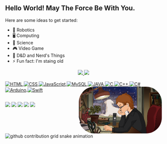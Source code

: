 <!--**MacMenez/MacMenez** is a ✨ _special_ ✨ repository because its `README.md` (this file) appears on your GitHub profile.-->

## Hello World! May The Force Be With You.

Here are some ideas to get started:
- 🦾 Robotics  
- 🖥️ Computing  
- 🔭 Science  
- 🎮 Video Game
- 💬 D&D and Nerd's Things
- ⚡ Fun fact: I'm staing old

<!-- GITHUB Stats | Mostra as tabelas com o resumo da conta -->
<div align="center">
  <a href="https://github.com/MacMenez">
    <!-- GitHub Stats -->
    <img height="180em" src="https://github-readme-stats.vercel.app/api?username=MacMenez&show_icons=true&theme=material-palenight&include_all_commits=true&count_private=true"/>
    <!-- Top Langs -->
    <img height="180em" src="https://github-readme-stats.vercel.app/api/top-langs/?username=MacMenez&layout=compact&langs_count=6&theme=material-palenight"/>

  <!-- Aplicação via Markdown | DOCUMENTAÇÃO: https://github.com/anuraghazra/github-readme-stats
    ![GitHub stats](https://github-readme-stats.vercel.app/api?username=MacMenez&show_icons=true)
    ![GitHub stats](https://github-readme-stats.vercel.app/api?username=MacMenez&show_icons=true&theme=NOME-DO-TEMA)

    ![Top Langs](https://github-readme-stats.vercel.app/api/top-langs/?username=MacMenez&layout=compact)
    ![Top Langs](https://github-readme-stats.vercel.app/api/top-langs/?username=MacMenez&layout=compact&langs_count=7&theme=material-palenight))
  -->
</div>

<!-- Linguagens de programação | DOCUMENTAÇÃO: https://devicon.dev/ -->
<div style="display: inline_block"><br>
  <!-- HTML -->
  <img  align="center" alt="HTML" height="50" width="60" src="https://cdn.jsdelivr.net/gh/devicons/devicon/icons/html5/html5-plain-wordmark.svg" />
  <!-- CSS -->
  <img  align="center" alt="CSS" height="50" width="60" src="https://cdn.jsdelivr.net/gh/devicons/devicon/icons/css3/css3-plain-wordmark.svg" />
  <!-- JavaScript -->
  <img  align="center" alt="JavaScript" height="50" width="60" src="https://cdn.jsdelivr.net/gh/devicons/devicon/icons/javascript/javascript-plain.svg" />
  <!-- MySQL -->
  <img  align="center" alt="MySQL" height="80" width="90" src="https://cdn.jsdelivr.net/gh/devicons/devicon/icons/mysql/mysql-original-wordmark.svg" />
  <!-- JAVA -->
  <img  align="center" alt="JAVA" height="50" width="70" src="https://cdn.jsdelivr.net/gh/devicons/devicon/icons/java/java-original-wordmark.svg" />
  <!-- C -->
  <img  align="center" alt="C" height="50" width="60" src="https://cdn.jsdelivr.net/gh/devicons/devicon/icons/c/c-plain.svg" />
  <!-- C++ -->
  <img  align="center" alt="C++" height="50" width="60" src="https://cdn.jsdelivr.net/gh/devicons/devicon/icons/cplusplus/cplusplus-plain.svg" />
  <!-- C# -->
  <img  align="center" alt="C#" height="50" width="60" src="https://cdn.jsdelivr.net/gh/devicons/devicon/icons/csharp/csharp-plain.svg" />
  <!-- Assembly -->
  <!-- Arduino -->
  <img  align="center" alt="Arduino" height="50" width="60" src="https://cdn.jsdelivr.net/gh/devicons/devicon/icons/arduino/arduino-original-wordmark.svg" />
  <!-- Swift -->
  <img  align="center" alt="Swift" height="80" width="90" src="https://cdn.jsdelivr.net/gh/devicons/devicon/icons/swift/swift-original-wordmark.svg" />
  <!---->
  
  
  <!-- Imagem -->
  <!-- GIF | DOCUMENTAÇÃO: https://picrew.me/ja/image_maker/338224 -->
  <!-- LOFI | DOCUMENTAÇÃO: https://lofigirl.com/generator/ -->
  <img align="right" alt="GIF" height="150" style="border-radius:50px;" src="AvatarLoFi.png">
</div>

##

<!-- REDES SOCIAIS + SISTEMAS | DOCUMENTAÇÃO: https://dev.to/envoy_/150-badges-for-github-pnk -->
<div>
  <!-- Linktree -->
  <a href="https://linktr.ee/MacMenez" target="_blank"><img src="https://img.shields.io/badge/linktree-39E09B?style=for-the-badge&logo=linktree&logoColor=white" target="_blank"></a>
  <img src="https://img.shields.io/badge/Intel-Core_i5_5th-0071C5?style=for-the-badge&logo=intel&logoColor=white" target="_blank">
  <!-- Kali -->
  <img src="https://img.shields.io/badge/Kali_Linux-557C94?style=for-the-badge&logo=kali-linux&logoColor=white" target="_blank">
  <!-- Linux Mint -->
  <!-- <img src="https://img.shields.io/badge/Linux_Mint-87CF3E?style=for-the-badge&logo=linux-mint&logoColor=white" target="_blank"> -->
  <!-- Mac OS -->
  <!-- <img src="https://img.shields.io/badge/mac%20os-000000?style=for-the-badge&logo=apple&logoColor=white" target="_blank"> -->
  <!-- Ubuntu -->
  <img src="https://img.shields.io/badge/Ubuntu-E95420?style=for-the-badge&logo=ubuntu&logoColor=white" target="_blank">
  <!-- Windows -->
  <!-- <img src="https://img.shields.io/badge/Windows-0078D6?style=for-the-badge&logo=windows&logoColor=white" target="_blank"> -->

  <!-- Azure -->
  <img src="https://img.shields.io/badge/Azure_DevOps-0078D7?style=for-the-badge&logo=azure-devops&logoColor=white" target="_blank">
</div>
  
<!-- ANIMAÇÃO DO PAINEL DE UPDATES-->
<picture>
  <source
    media="(prefers-color-scheme: dark)"
    srcset="https://raw.githubusercontent.com/MacMenez/MacMenez/output/github-contribution-grid-snake-dark.svg"
  />
  <source
    media="(prefers-color-scheme: light)"
    srcset="https://raw.githubusercontent.com/MacMenez/MacMenez/output/github-contribution-grid-snake.svg"
  />
  <img
    alt="github contribution grid snake animation"
    src="https://raw.githubusercontent.com/MacMenez/MacMenez/output/github-contribution-grid-snake.svg"
  />
</picture>

<!-- VERSÃO 1.0
<img height="180em" src="https://github-readme-stats.vercel.app/api?username=MacMenez&show_icons=true&theme=dracula&include_all_commits=true&count_private=true"/>
<img height="180em" src="https://github-readme-stats.vercel.app/api/top-langs/?username=MacMenez&layout=compact&langs_count=7&theme=dracula"/>

<img align="center" alt="HTML" height="30" width="40" src="https://cdn.jsdelivr.net/gh/devicons/devicon/icons/html5/html5-original.svg">
<img align="center" alt="CSS" height="30" width="40" src="https://cdn.jsdelivr.net/gh/devicons/devicon/icons/css3/css3-original-wordmark.svg">
<img align="center" alt="JavaScript" height="30" width="40" src="https://cdn.jsdelivr.net/gh/devicons/devicon/icons/javascript/javascript-original.svg">
<img align="center" alt="JAVA" height="30" width="40" src="https://cdn.jsdelivr.net/gh/devicons/devicon/icons/java/java-original-wordmark.svg">
<img align="center" alt="C" height="30" width="40" src="https://cdn.jsdelivr.net/gh/devicons/devicon/icons/c/c-original.svg">
<img align="center" alt="C++" height="30" width="40" src="https://cdn.jsdelivr.net/gh/devicons/devicon/icons/cplusplus/cplusplus-original.svg">
<img align="center" alt="C#" height="30" width="40" src="https://cdn.jsdelivr.net/gh/devicons/devicon/icons/cs/cs.svg">
<img align="center" alt="Arduino" height="30" width="40" src="https://cdn.jsdelivr.net/gh/devicons/devicon/icons/arduino/arduino-original-wordmark.svg">

<img align="right" alt="GIF" height="150" style="border-radius:50px;" src="AvatarLoFi.png">

<a href="https://linktr.ee/MacMenez" target="_blank"><img src="https://img.shields.io/badge/linktree-39E09B?style=for-the-badge&logo=linktree&logoColor=white" target="_blank"></a>
<a href="#" target="_blank"><img src="https://img.shields.io/badge/Discord-7289DA?style=for-the-badge&logo=discord&logoColor=white" target="_blank"></a> 
<a href = "mailto:davi.carneiro@sga.pucminas.br"><img src="https://img.shields.io/badge/-Gmail-%23333?style=for-the-badge&logo=gmail&logoColor=white" target="_blank"></a>
<a href="https://www.linkedin.com/in/davi-carneiro-menez/" target="_blank"><img src="https://img.shields.io/badge/-LinkedIn-%230077B5?style=for-the-badge&logo=linkedin&logoColor=white" target="_blank"></a> 

![Snake animation](https://github.com/MacMenez/MacMenez/blob/output/github-contribution-grid-snake.svg)
![Snake animation](https://github.com/MacMenez/MacMenez/blob/output/github-contribution-grid-snake.svg)
-->
